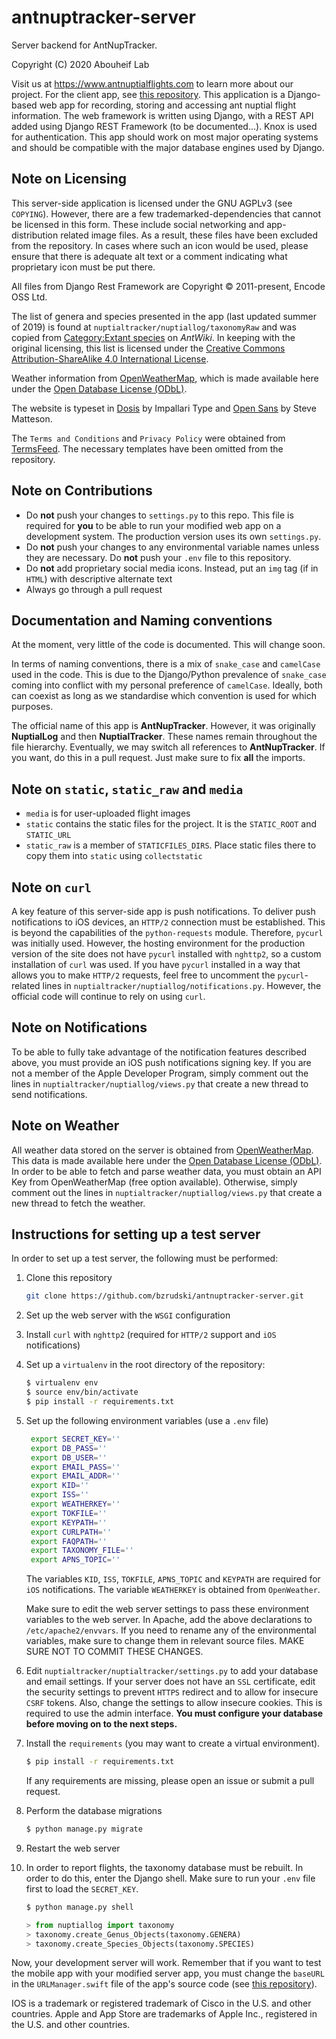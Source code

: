 # antnuptracker-server
Server backend for AntNupTracker. 

Copyright (C) 2020 Abouheif Lab

Visit us at https://www.antnuptialflights.com to learn more about our project. For the client app, see [this repository](https://github.com/bzrudski/antnuptracker-client). This application is a Django-based web app for recording, storing and accessing ant nuptial flight information. The web framework is written using Django, with a REST API added using Django REST Framework (to be documented...). Knox is used for authentication. This app should work on most major operating systems and should be compatible with the major database engines used by Django.

## Note on Licensing
This server-side application is licensed under the GNU AGPLv3 (see `COPYING`). However, there are a few trademarked-dependencies that cannot be licensed in this form. These include social networking and app-distribution related image files. As a result, these files have been excluded from the repository. In cases where such an icon would be used, please ensure that there is adequate alt text or a comment indicating what proprietary icon must be put there.

All files from Django Rest Framework are Copyright © 2011-present, Encode OSS Ltd.

The list of genera and species presented in the app (last updated summer of 2019) is found at `nuptialtracker/nuptiallog/taxonomyRaw` and was copied from [Category:Extant species](https://antwiki.org/wiki/Category:Extant_species) on _AntWiki_. In keeping with the original licensing, this list is licensed under the [Creative Commons Attribution-ShareAlike 4.0 International License](http://creativecommons.org/licenses/by-sa/4.0/).

Weather information from [OpenWeatherMap](https://openweathermap.org/), which is made available here under the [Open Database License (ODbL)](https://opendatacommons.org/licenses/odbl/1-0/).

The website is typeset in [Dosis](https://fonts.google.com/specimen/Dosis) by Impallari Type and [Open Sans](https://fonts.google.com/specimen/Open+Sans) by Steve Matteson.

The `Terms and Conditions` and `Privacy Policy` were obtained from [TermsFeed](termsfeed.com/). The necessary templates have been omitted from the repository.

## Note on Contributions
* Do **not** push your changes to `settings.py` to this repo. This file is required for **you** to be able to run your modified web app on a development system. The production version uses its own `settings.py`.
* Do **not** push your changes to any environmental variable names unless they are necessary. Do **not** push your `.env` file to this repository.
* Do **not** add proprietary social media icons. Instead, put an `img` tag (if in `HTML`) with descriptive alternate text
* Always go through a pull request

## Documentation and Naming conventions
At the moment, very little of the code is documented. This will change soon.

In terms of naming conventions, there is a mix of `snake_case` and `camelCase` used in the code. This is due to the Django/Python prevalence of `snake_case` coming into conflict with my personal preference of `camelCase`. Ideally, both can coexist as long as we standardise which convention is used for which purposes.

The official name of this app is **AntNupTracker**. However, it was originally **NuptialLog** and then **NuptialTracker**. These names remain throughout the file hierarchy. Eventually, we may switch all references to **AntNupTracker**. If you want, do this in a pull request. Just make sure to fix **all** the imports.

## Note on `static`, `static_raw` and `media`
* `media` is for user-uploaded flight images
* `static` contains the static files for the project. It is the `STATIC_ROOT` and `STATIC_URL`
* `static_raw` is a member of `STATICFILES_DIRS`. Place static files there to copy them into `static` using `collectstatic`

## Note on `curl`
A key feature of this server-side app is push notifications. To deliver push notifications to iOS devices, an `HTTP/2` connection must be established. This is beyond the capabilities of the `python-requests` module. Therefore, `pycurl` was initially used. However, the hosting environment for the production version of the site does not have `pycurl` installed with `nghttp2`, so a custom installation of `curl` was used. If you have `pycurl` installed in a way that allows you to make `HTTP/2` requests, feel free to uncomment the `pycurl`-related lines in `nuptialtracker/nuptiallog/notifications.py`. However, the official code will continue to rely on using `curl`.

## Note on Notifications
To be able to fully take advantage of the notification features described above, you must provide an iOS push notifications signing key. If you are not a member of the Apple Developer Program, simply comment out the lines in `nuptialtracker/nuptiallog/views.py` that create a new thread to send notifications.

## Note on Weather
All weather data stored on the server is obtained from <a href="https://openweathermap.org/">OpenWeatherMap</a>. This data is made available here under the <a href="https://opendatacommons.org/licenses/odbl/1-0/">Open Database License (ODbL)</a>. In order to be able to fetch and parse weather data, you must obtain an API Key from OpenWeatherMap (free option available). Otherwise, simply comment out the lines in `nuptialtracker/nuptiallog/views.py` that create a new thread to fetch the weather.

## Instructions for setting up a test server
In order to set up a test server, the following must be performed:

1. Clone this repository
    ```bash
    git clone https://github.com/bzrudski/antnuptracker-server.git
    ```
2. Set up the web server with the `WSGI` configuration
3. Install `curl` with `nghttp2` (required for `HTTP/2` support and `iOS` notifications)
4. Set up a `virtualenv` in the root directory of the repository: 
    ```bash
    $ virtualenv env
    $ source env/bin/activate
    $ pip install -r requirements.txt
    ```
5. Set up the following environment variables (use a `.env` file)
   ```bash
    export SECRET_KEY=''
    export DB_PASS=''
    export DB_USER=''
    export EMAIL_PASS=''
    export EMAIL_ADDR=''
    export KID=''
    export ISS=''
    export WEATHERKEY=''
    export TOKFILE=''
    export KEYPATH=''
    export CURLPATH=''
    export FAQPATH=''
    export TAXONOMY_FILE=''
    export APNS_TOPIC=''
   ```
    The variables `KID`, `ISS`, `TOKFILE`, `APNS_TOPIC` and `KEYPATH` are required for `iOS` notifications. The variable `WEATHERKEY` is obtained from `OpenWeather`.

   Make sure to edit the web server settings to pass these environment variables to the web server. In Apache, add the above declarations to `/etc/apache2/envvars`. If you need to rename any of the environmental variables, make sure to change them in relevant source files. MAKE SURE NOT TO COMMIT THESE CHANGES.
6. Edit `nuptialtracker/nuptialtracker/settings.py` to add your database and email settings. If your server does not have an `SSL` certificate, edit the security settings to prevent `HTTPS` redirect and to allow for insecure `CSRF` tokens. Also, change the settings to allow insecure cookies. This is required to use the admin interface. **You must configure your database before moving on to the next steps.**
7. Install the `requirements` (you may want to create a virtual environment).
   ```bash
   $ pip install -r requirements.txt
   ```
   If any requirements are missing, please open an issue or submit a pull request.
8.  Perform the database migrations
    ```bash
    $ python manage.py migrate
    ```

9. Restart the web server
10. In order to report flights, the taxonomy database must be rebuilt. In order to do this, enter the Django shell. Make sure to run your `.env` file first to load the `SECRET_KEY`.
    ```bash
    $ python manage.py shell
    ```
    ```python
    > from nuptiallog import taxonomy
    > taxonomy.create_Genus_Objects(taxonomy.GENERA)
    > taxonomy.create_Species_Objects(taxonomy.SPECIES)
    ```

Now, your development server will work. Remember that if you want to test the mobile app with your modified server app, you must change the `baseURL` in the `URLManager.swift` file of the app's source code (see [this repository](https://github.com/bzrudski/antnuptracker-client)).

IOS is a trademark or registered trademark of Cisco in the U.S. and other countries. Apple and App Store are trademarks of Apple Inc., registered in the U.S. and other countries.
